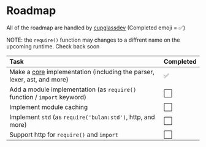 # Roadmap
All of the roadmap are handled by [cupglassdev](https://github.com/cupglassdev)
(Completed emoji = :white_check_mark:)

NOTE: the `require()` function may changes to a diffrent name on the upcoming runtime. Check back soon

| Task                                                                                                       | Completed |
|:-----------------------------------------------------------------------------------------------------------|:-----------|
| Make a [core](https://github.com/bulanskrip/core) implementation (including the parser, lexer, ast, and more) | :white_check_mark:
| Add a module implementation (as `require()` function / `import` keyword) | :white_large_square:
| Implement module caching | :white_large_square:      
| Implement `std` (as `require('bulan:std')`, http, and more) | :white_large_square:
| Support http for `require()` and `import` | :white_large_square:
